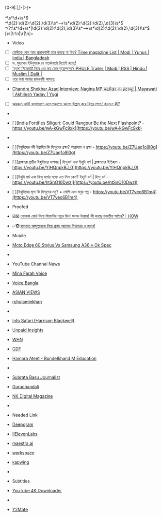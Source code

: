 [0-9|:|,|\-|>]+
<br />
<br />
^\s*\d+\s*$
<br />
^\d{2}:\d{2}:\d{2},\d{3}\s*-->\s*\d{2}:\d{2}:\d{2},\d{3}\s*$
<br />
^(?:\s*\d+\s*|\d{2}:\d{2}:\d{2},\d{3}\s*-->\s*\d{2}:\d{2}:\d{2},\d{3})\s*$
<br />
[\s|\r\n|\r|\n]+

- Video
- [ ] [মোদীকে কেন আর প্রভাবশালী মনে করছে না বিশ্ব? Time magazine List | Modi | Yunus | India | Bangladesh](https://youtu.be/KeEP0GjL1SY)
- [ ] [ড. মুহাম্মদ ইউনুসকে যে সতর্কবার্তা দিতেই হচ্ছে!](https://youtu.be/Z3-yXKEbuig)
- [ ] [‘ফুলে’ সিনেমাটি নিয়ে এত ভয় কেন শুভেন্দুদের? PHULE Trailer | Modi | RSS | Hindu | Muslim | Dalit |](https://youtu.be/V8RIgNGHc0A)
- [ ] [ওরে বাবা আবার রামনবমী আসছে](https://youtu.be/yCeBbrNqWuA)
- [Chandra Shekhar Azad Interview: Nagina MP चंद्रशेखर का इंटरव्यू! | Mayawati | Akhilesh Yadav | Yogi](https://youtu.be/GznJ8Ip7XAI)
- [ ] [আরকান আর্মি বাংলাদেশে এসে প্রকাশ্যে আনন্দ উল্লাস করে ফিরে গেছে! ক্যামনে কী?](https://youtu.be/02EcZj5DuJE)
- []()
- [ ][India Fortifies Siliguri: Could Rangpur Be the Next Flashpoint? - https://youtu.be/wA-kGwFc9xk](https://youtu.be/wA-kGwFc9xk)
- []()
- [ ][ইহুদিদের নবী ইব্রাহিম কি হিন্দুদের ব্রহ্মা? আব্রাহাম ও ব্রহ্মা - https://youtu.be/Z7Uaq1o9l0g](https://youtu.be/Z7Uaq1o9l0g)
- [ ][ব্রাহ্মণরা প্রাচীন ইহুদিদের বংশধর | হিন্দুধর্ম এবং ইহুদি ধর্ম | ব্রাহ্মণদের ইতিহাস - https://youtu.be/YIHQnpkBJ_0](https://youtu.be/YIHQnpkBJ_0)
- [ ][ইহুদি ধর্ম এবং হিন্দু ধর্মের মধ্যে এত মিল কেন? ইহুদি ধর্ম | হিন্দু ধর্ম - https://youtu.be/htSnO10DwzI](https://youtu.be/htSnO10DwzI)
- [ ][ইহুদিদের মূসা কি হিন্দুদের মনু? • মোশি এবং মনুর গল্প - https://youtu.be/VT7veo6B1m4](https://youtu.be/VT7veo6B1m4)

- Proofed
- ☑☒ [ওয়াকফ বোর্ড নিয়ে বিজেপির নতুন বিল! সংসদ উত্তাল! কী বলছে ভারতীয় আইন? | HOW](https://youtu.be/D3Udxo3m2t8)
- ✅❎ [হাসনাত আব্দুল্লাহকে নিয়ে প্রথম আলোর মিথ্যাচার ও জবাব!](https://youtu.be/lHsUUK-op-A)

- Mobile
- [Moto Edge 60 Stylus Vs Samsung A36 » Ok Spec](https://youtu.be/gH3Mz-uxatM)
- []()

- YouTube Channel News
- [Mina Farah Voice](https://www.youtube.com/@MinaFarahVoice/videos)
- [Voice Bangla](https://www.youtube.com/@voicebanglatv/videos)
- [ASIAN VIEWS](https://www.youtube.com/@asianviews2024/videos)
- [ruhulaminkhan](https://www.youtube.com/@RPDABD/videos)
- []()
- [Info Safari (Harrison Blackwell)](https://www.youtube.com/@InfoSafari01/videos)
- [Unpaid Insights](https://www.youtube.com/@UnpaidInsights)
- [WHN](https://www.youtube.com/@worldhistorynetwork/videos)
- [GDF](https://www.youtube.com/@GDFofficial/videos)
- [Hamara Ateet - Bundelkhand M Education](https://www.youtube.com/@HamaraAteet/videos)
- []()
- [Subrata Basu Journalist](https://www.youtube.com/@Subratabasujournalist/videos)
- [Guruchandali](https://www.youtube.com/@Guruchandali/videos)
- [NK Digital Magazine](https://www.youtube.com/@NewsKolkata/videos)
- []()

- Needed Link
- [Deepgram](https://console.deepgram.com/project/bf937d58-225e-426b-be65-b35a0861af3d/mission/convert-audio-data)
- [IIElevenLabs](https://elevenlabs.io/app/speech-to-text)
- [maestra.ai](https://maestra.ai/tools/audio-to-text)
- [workspace](https://vizard.ai/workspace)
- [kapwing](https://www.kapwing.com/6803e90115453da996848ca1/studio/editor/subtitles)
- []()

- Subtitles
- [YouTube 4K Downloader](https://youtube4kdownloader.com/)
- []()

- [Y2Mate](https://y2mate.nu/en-0scw)
